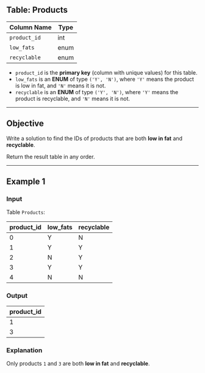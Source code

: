## Table: Products

| Column Name              | Type  |
|--------------------------|-------|
| `product_id`             | int   |
| `low_fats`               | enum  |
| `recyclable`             | enum  |

- `product_id` is the **primary key** (column with unique values) for this table.  
- `low_fats` is an **ENUM** of type `('Y', 'N')`, where `'Y'` means the product is low in fat, and `'N'` means it is not.  
- `recyclable` is an **ENUM** of type `('Y', 'N')`, where `'Y'` means the product is recyclable, and `'N'` means it is not.

---

## Objective

Write a solution to find the IDs of products that are both **low in fat** and **recyclable**.

Return the result table in any order.

---

## Example 1

### Input  
Table `Products`:

| product_id | low_fats | recyclable |
|------------|----------|------------|
| 0          | Y        | N          |
| 1          | Y        | Y          |
| 2          | N        | Y          |
| 3          | Y        | Y          |
| 4          | N        | N          |

### Output

| product_id |
|------------|
| 1          |
| 3          |

### Explanation

Only products `1` and `3` are both **low in fat** and **recyclable**.
